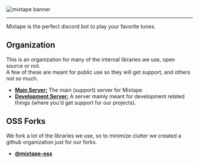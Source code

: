 <div>
<img alt="mixtape banner" src="https://i.imgur.com/flq9mmd.png" align="center" />
</div>

---

Mixtape is the perfect discord bot to play your favorite tunes.

## Organization

This is an organization for many of the internal libraries we use, open source or not.  
A few of these are meant for public use so they will get support, and others not so much.

- [**Main Server:**](https://discord.gg/TUYc4nn
) The main (support) server for Mixtape
- [**Development Server:**](https://discord.gg/Vkbmb8kuH4) A server mainly meant for development related things (where you'd get support for our projects).

## OSS Forks

We fork a lot of the libraries we use, so to minimize clutter we created a github organization just for our forks.

- [**@mixtape-oss**](https://github.com/mixtape-oss)

